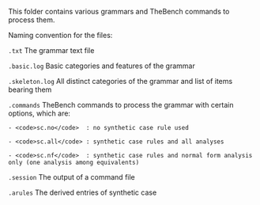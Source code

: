 This folder contains various grammars and TheBench commands to process them.

Naming convention for the files:

<code>.txt</code> The grammar text file

<code>.basic.log</code> Basic categories and features of the grammar

<code>.skeleton.log</code> All distinct categories of the grammar and list of items bearing them

<code>.commands</code> TheBench commands to process the grammar with certain options, which are:

    - <code>sc.no</code>  : no synthetic case rule used

    - <code>sc.all</code> : synthetic case rules and all analyses

    - <code>sc.nf</code>  : synthetic case rules and normal form analysis only (one analysis among equivalents)
                  
<code>.session</code> The output of a command file

<code>.arules</code> The derived entries of synthetic case
